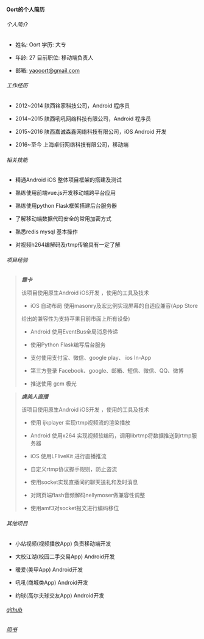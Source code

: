 #### Oort的个人简历

###### 个人简介

- 姓名: Oort               学历: 大专    

- 年龄: 27                  目前职位: 移动端负责人

- 邮箱: yaooort@gmail.com

###### 工作经历

* 2012~2014   陕西铭家科技公司，Android 程序员

* 2014~2015   陕西吼吼网络科技有限公司，Android 程序员

* 2015~2016   陕西嘉诚森鑫网络科技有限公司，iOS Android 开发

* 2016~至今    上海卓衍网络科技有限公司，移动端

###### 相关技能

- 精通Android iOS 整体项目框架的搭建及测试

- 熟练使用前端vue.js开发移动端跨平台应用

- 熟练使用python Flask框架搭建后台服务器

- 了解移动端数据代码安全的常用加密方式

- 熟悉redis mysql 基本操作

- 对视频h264编解码及rtmp传输具有一定了解

###### 项目经验

> ***露卡***
>
> 该项目使用原生Android iOS开发 ，使用的工具及技术
>
> * iOS 自动布局 使用masonry及宏比例实现屏幕的自适应兼容(App Store 
>
> 给出的兼容性为支持苹果目前市面上所有设备)
>
> * Android 使用EventBus全局消息传递
> 
> * 使用Python Flask编写后台服务
>
> * 支付使用支付宝、微信、google play、 ios In-App 
>
> * 第三方登录 Facebook、google、邮箱、短信、微信、QQ、微博
>
> * 推送使用 gcm 极光 
>

> ***虞美人直播***
>
> 该项目使用原生Android iOS开发 ，使用的工具及技术
>
> * 使用 ijkplayer 实现rtmp视频流的渲染播放
>
> * Android 使用x264 实现视频软编码，调用librtmp将数据推送到rtmp服务器
> * iOS 使用LFliveKit 进行直播推流 
> * 自定义rtmp协议握手规则，防止盗流
> * 使用socket实现直播间的聊天送礼和及时消息
> * 对网页端flash音频解码nellymoser做兼容性调整
> * 使用amf3对socket报文进行编码移位

###### 其他项目

- 小站视频(视频播放App) 负责移动端开发

- 大校江湖(校园二手交易App) Android开发

- 暖爱(美甲App) Android开发

- 吼吼(商城类App) Android开发

- 约球(高尔夫球交友App) Android开发

###### [github](https://github.com/yaooort)

###### [简书](https://www.jianshu.com/u/0fe7806b581d)

